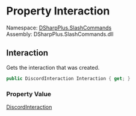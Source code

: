 # Property Interaction

Namespace: [DSharpPlus.SlashCommands](DSharpPlus.SlashCommands.md)  
Assembly: DSharpPlus.SlashCommands.dll

## <a id="DSharpPlus_SlashCommands_BaseContext_Interaction"></a>Interaction

Gets the interaction that was created.

```csharp
public DiscordInteraction Interaction { get; }
```

### Property Value

[DiscordInteraction](DSharpPlus.Entities.DiscordInteraction.md)

